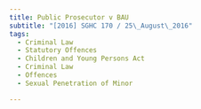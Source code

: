 ```yaml
---
title: Public Prosecutor v BAU 
subtitle: "[2016] SGHC 170 / 25\_August\_2016"
tags:
  - Criminal Law
  - Statutory Offences
  - Children and Young Persons Act
  - Criminal Law
  - Offences
  - Sexual Penetration of Minor

---
```


